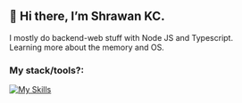 ## 👋 Hi there, I’m Shrawan KC.

 I mostly do backend-web stuff with Node JS and Typescript.<br>
 Learning more about the memory and OS. 
 ### My stack/tools?:
 
[![My Skills](https://skills.thijs.gg/icons?i=nodejs,laravel,typescript,javascript,golang,python,c,mongodb,postgres,mysql,redis,docker,git&theme=dark)](https://skills.thijs.gg)



<!---
shrawankc11/shrawankc11 is a ✨ special ✨ repository because its `README.md` (this file) appears on your GitHub profile.
You can click the Preview link to take a look at your changes.
--->

